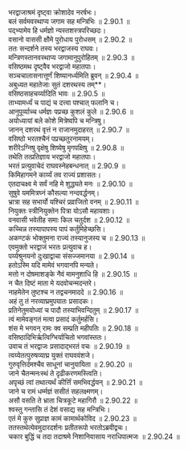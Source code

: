 

  
भरद्वाजाश्रमं दृष्ट्वा क्रोशादेव नरर्षभः।  
बलं सर्वमवस्थाप्य जगाम सह मन्त्रिभिः ॥ 2.90.1 ॥   
पद्भ्यामेव हि धर्मज्ञो न्यस्तशस्त्रपरिच्छदः।  
वसानो वाससी क्षौमे पुरोधाय पुरोधसम् ॥ 2.90.2 ॥   
ततः सन्दर्शने तस्य भरद्वाजस्य राघवः।  
मन्त्रिणस्तानवस्थाप्य जगामानुपुरोहितम् ॥ 2.90.3 ॥   
वसिष्ठमथ दृष्ट्वैव भरद्वाजो महातपाः।  
सञ्चचालासनात्तूर्णं शिष्यानर्ध्यमिति ब्रुवन् ॥ 2.90.4 ॥   
अबुध्यत महातेजाः सुतं दशरथस्य तम्**।  
वसिष्ठसाहचर्य्यादिति भावः ॥ 2.90.5 ॥   
ताभ्यामर्ध्यं च पाद्यं च दत्त्वा पश्चात् फलानि च।  
आनुपूर्व्याच्च धर्मज्ञः पप्रच्छ कुशलं कुले ॥ 2.90.6 ॥   
अयोध्यायां बले कोशे मित्रेष्वपि च मन्त्रिषु।  
जानन् दशरथं वृत्तं न राजानमुदाहरत् ॥ 2.90.7 ॥   
वसिष्ठो भरतश्चैनं पप्रच्छतुरनामयम्।  
शरीरेऽग्निषु वृक्षेषु शिष्येषु मृगपक्षिषु ॥ 2.90.8 ॥   
तथेति तत्प्रतिज्ञाय भरद्वाजो महातपाः।  
भरतं प्रत्युवाचेदं राघवस्नेहबन्धनात् ॥ 2.90.9 ॥   
किमिहागमने कार्य्यं तव राज्यं प्रशासतः।  
एतदाचक्ष्व मे सर्वं नहि मे शुद्ध्यते मनः ॥ 2.90.10 ॥   
सुषुवे यममित्रघ्नं कौसल्या नन्दवर्द्धनम्।  
भ्रात्रा सह सभार्यो यश्चिरं प्रव्राजितो वनम् ॥ 2.90.11 ॥   
नियुक्तः स्त्रीनियुक्तेन पित्रा योऽसौ महायशाः।  
वनवासी भवेतीह समाः किल चतुर्दश ॥ 2.90.12 ॥   
कच्चिन्न तस्यापापस्य पापं कर्तुमिहेच्छसि।  
अकण्टकं भोक्तुमना राज्यं तस्यानुजस्य च ॥ 2.90.13 ॥   
एवमुक्तो भरद्वाजं भरतः प्रत्युवाच ह।  
पर्य्यश्रुनयनो दुःखाद्वाचा संसज्जमानया ॥ 2.90.14 ॥   
हतोऽस्मि यदि मामेवं भगवानपि मन्यते।  
मत्तो न दोषमाशङ्के नैवं मामनुशाधि हि ॥ 2.90.15 ॥   
न चैत दिष्टं माता मे यदवोचन्मदन्तरे।  
नाहमेतेन तुष्टश्च न तद्वचनमाददे ॥ 2.90.16 ॥   
अहं तु तं नरव्याघ्रमुपयातः प्रसादकः।  
प्रतिनेतुमयोध्यां च पादौ तस्याभिवन्दितुम् ॥ 2.90.17 ॥   
त्वं मामेवङ्गतं मत्वा प्रसादं कर्तुमर्हसि।  
शंस मे भगवन् रामः क्व सम्प्रति महीपतिः ॥ 2.90.18 ॥   
वसिष्ठादिभिर्ऋत्विग्भिर्याचितो भगवांस्ततः।  
उवाच तं भरद्वाजः प्रसादाद्भरतं वचः ॥ 2.90.19 ॥   
त्वय्येतत्पुरुषव्याघ्र युक्तं राघववंशजे।  
गुरुवृत्तिर्दमश्चैव साधूनां चानुयायिता ॥ 2.90.20 ॥   
जाने चैतन्मनःस्थं ते दृढीकरणमस्त्विति।  
अपृच्छं त्वां तथात्यर्थं कीर्त्तिं समभिवर्द्धयन् ॥ 2.90.21 ॥   
जाने च रामं धर्म्मज्ञं ससीतं सहलक्ष्मणम्।  
असौ वसति ते भ्राता चित्रकूटे महागिरौ ॥ 2.90.22 ॥   
श्वस्तु गन्तासि तं देशं वसाद्य सह मन्त्रिभिः।  
एतं मे कुरु सुप्राज्ञ कामं कामार्थकोविद ॥ 2.90.23 ॥   
ततस्तथेत्येवमुदारदर्शनः प्रतीतरूपो भरतोऽब्रवीद्वचः।  
चकार बुद्धिं च तदा तदाश्रमे निशानिवासाय नराधिपात्मजः ॥ 2.90.24 ॥   
